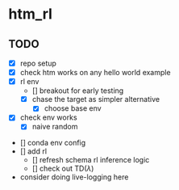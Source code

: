 # htm_rl

## TODO

- [x] repo setup
- [x] check htm works on any hello world example
- [x] rl env
  - [] breakout for early testing
  - [x] chase the target as simpler alternative
    - [x] choose base env
- [x] check env works
  - [x] naive random
- [] conda env config
- [] add rl
  - [] refresh schema rl inference logic
  - [] check out TD($\lambda$)
- consider doing live-logging here
